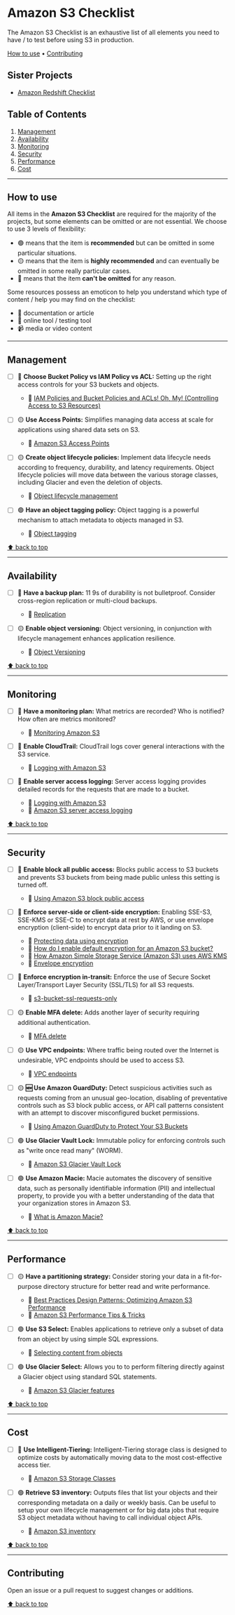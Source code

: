 # Amazon S3 Checklist

The Amazon S3 Checklist is an exhaustive list of all elements you need to have / to test before using S3 in production.

[How to use](#how-to-use) • [Contributing](#contributing)

## Sister Projects

- [Amazon Redshift Checklist](https://github.com/servian/amazon-redshift-checklist)

## Table of Contents

1. [Management](#management)
2. [Availability](#availability)
3. [Monitoring](#monitoring)
4. [Security](#security)
5. [Performance](#performance)
6. [Cost](#cost)

---

## How to use

All items in the **Amazon S3 Checklist** are required for the majority of the projects, but some elements can be omitted or are not essential. We choose to use 3 levels of flexibility:

- :green_circle: means that the item is **recommended** but can be omitted in some particular situations.
- :yellow_circle: means that the item is **highly recommended** and can eventually be omitted in some really particular cases.
- :red_circle: means that the item **can't be omitted** for any reason.

Some resources possess an emoticon to help you understand which type of content / help you may find on the checklist:

- :book: documentation or article
- :wrench: online tool / testing tool
- :video_camera: media or video content

---

## Management

- [ ] :red_circle: **Choose Bucket Policy vs IAM Policy vs ACL:** Setting up the right access controls for your S3 buckets and objects.

  - :book: [IAM Policies and Bucket Policies and ACLs! Oh, My! (Controlling Access to S3 Resources)](https://aws.amazon.com/blogs/security/iam-policies-and-bucket-policies-and-acls-oh-my-controlling-access-to-s3-resources/)

- [ ] :yellow_circle: **Use Access Points:** Simplifies managing data access at scale for applications using shared data sets on S3.

  - :book: [Amazon S3 Access Points](https://aws.amazon.com/s3/features/access-points/)

- [ ] :yellow_circle: **Create object lifecycle policies:** Implement data lifecycle needs according to frequency, durability, and latency requirements. Object lifecycle policies will move data between the various storage classes, including Glacier and even the deletion of objects.

  - :book: [Object lifecycle management](https://docs.aws.amazon.com/AmazonS3/latest/dev/object-lifecycle-mgmt.html)

- [ ] :green_circle: **Have an object tagging policy:** Object tagging is a powerful mechanism to attach metadata to objects managed in S3.

  - :book: [Object tagging](https://docs.aws.amazon.com/AmazonS3/latest/dev/object-tagging.html)

[:arrow_up: back to top](#table-of-contents)

---

## Availability

- [ ] :red_circle: **Have a backup plan:** 11 9s of durability is not bulletproof. Consider cross-region replication or multi-cloud backups.

  - :book: [Replication](https://docs.aws.amazon.com/AmazonS3/latest/dev/replication.html)

- [ ] :yellow_circle: **Enable object versioning:** Object versioning, in conjunction with lifecycle management enhances application resilience.

  - :book: [Object Versioning](https://docs.aws.amazon.com/AmazonS3/latest/dev/ObjectVersioning.html)

[:arrow_up: back to top](#table-of-contents)

---

## Monitoring

- [ ] :red_circle: **Have a monitoring plan:** What metrics are recorded? Who is notified? How often are metrics monitored?

  - :book: [Monitoring Amazon S3](https://docs.aws.amazon.com/AmazonS3/latest/dev/monitoring-overview.html)

- [ ] :red_circle: **Enable CloudTrail:** CloudTrail logs cover general interactions with the S3 service.

  - :book: [Logging with Amazon S3](https://docs.aws.amazon.com/AmazonS3/latest/dev/logging-with-S3.html)

- [ ] :red_circle: **Enable server access logging:** Server access logging provides detailed records for the requests that are made to a bucket.

  - :book: [Logging with Amazon S3](https://docs.aws.amazon.com/AmazonS3/latest/dev/logging-with-S3.html)
  - :book: [Amazon S3 server access logging](https://docs.aws.amazon.com/AmazonS3/latest/dev/ServerLogs.html)

[:arrow_up: back to top](#table-of-contents)

---

## Security

- [ ] :red_circle: **Enable block all public access:** Blocks public access to S3 buckets and prevents S3 buckets from being made public unless this setting is turned off.

  - :book: [Using Amazon S3 block public access](https://docs.aws.amazon.com/AmazonS3/latest/dev/access-control-block-public-access.html)

- [ ] :red_circle: **Enforce server-side or client-side encryption:** Enabling SSE-S3, SSE-KMS or SSE-C to encrypt data at rest by AWS, or use envelope encryption (client-side) to encrypt data prior to it landing on S3.

  - :book: [Protecting data using encryption](https://docs.aws.amazon.com/AmazonS3/latest/dev/UsingEncryption.html)
  - :book: [How do I enable default encryption for an Amazon S3 bucket?](https://docs.aws.amazon.com/AmazonS3/latest/user-guide/default-bucket-encryption.html)
  - :book: [How Amazon Simple Storage Service (Amazon S3) uses AWS KMS](https://docs.aws.amazon.com/kms/latest/developerguide/services-s3.html)
  - :book: [Envelope encryption](https://docs.aws.amazon.com/kms/latest/developerguide/concepts.html#enveloping)

- [ ] :red_circle: **Enforce encryption in-transit:** Enforce the use of Secure Socket Layer/Transport Layer Security (SSL/TLS) for all S3 requests.

  - :book: [s3-bucket-ssl-requests-only](https://docs.aws.amazon.com/config/latest/developerguide/s3-bucket-ssl-requests-only.html)

- [ ] :yellow_circle: **Enable MFA delete:** Adds another layer of security requiring additional authentication.

  - :book: [MFA delete](https://docs.amazonaws.cn/en_us/AmazonS3/latest/dev/Versioning.html#MultiFactorAuthenticationDelete)

- [ ] :yellow_circle: **Use VPC endpoints:** Where traffic being routed over the Internet is undesirable, VPC endpoints should be used to access S3.

  - :book: [VPC endpoints](https://docs.aws.amazon.com/vpc/latest/userguide/vpc-endpoints.html)

- [ ] :yellow_circle: **:new: Use Amazon GuardDuty:** Detect suspicious activities such as requests coming from an unusual geo-location, disabling of preventative controls such as S3 block public access, or API call patterns consistent with an attempt to discover misconfigured bucket permissions.

  - :book: [Using Amazon GuardDuty to Protect Your S3 Buckets](https://aws.amazon.com/blogs/aws/new-using-amazon-guardduty-to-protect-your-s3-buckets/)

- [ ] :green_circle: **Use Glacier Vault Lock:** Immutable policy for enforcing controls such as "write once read many" (WORM).

  - :book: [Amazon S3 Glacier Vault Lock](https://docs.aws.amazon.com/amazonglacier/latest/dev/vault-lock.html)

- [ ] :green_circle: **Use Amazon Macie:** Macie automates the discovery of sensitive data, such as personally identifiable information (PII) and intellectual property, to provide you with a better understanding of the data that your organization stores in Amazon S3.

  - :book: [What is Amazon Macie?](https://docs.aws.amazon.com/macie/latest/user/what-is-macie.html)

[:arrow_up: back to top](#table-of-contents)

---

## Performance

- [ ] :yellow_circle: **Have a partitioning strategy:** Consider storing your data in a fit-for-purpose directory structure for better read and write performance.

  - :book: [Best Practices Design Patterns: Optimizing Amazon S3 Performance](https://docs.aws.amazon.com/AmazonS3/latest/dev/optimizing-performance.html)
  - :book: [Amazon S3 Performance Tips & Tricks](https://aws.amazon.com/blogs/aws/amazon-s3-performance-tips-tricks-seattle-hiring-event/)

- [ ] :green_circle: **Use S3 Select:** Enables applications to retrieve only a subset of data from an object by using simple SQL expressions.

  - :book: [Selecting content from objects](https://docs.aws.amazon.com/AmazonS3/latest/dev/selecting-content-from-objects.html)

- [ ] :green_circle: **Use Glacier Select:** Allows you to to perform filtering directly against a Glacier object using standard SQL statements.

  - :book: [Amazon S3 Glacier features](https://aws.amazon.com/glacier/features/#amazon-glacier-select)

[:arrow_up: back to top](#table-of-contents)

---

## Cost

- [ ] :red_circle: **Use Intelligent-Tiering:** Intelligent-Tiering storage class is designed to optimize costs by automatically moving data to the most cost-effective access tier.

  - :book: [Amazon S3 Storage Classes](https://aws.amazon.com/s3/storage-classes/)

- [ ] :green_circle: **Retrieve S3 inventory:** Outputs files that list your objects and their corresponding metadata on a daily or weekly basis. Can be useful to setup your own lifecycle management or for big data jobs that require S3 object metadata without having to call individual object APIs.

  - :book: [Amazon S3 inventory](https://docs.aws.amazon.com/AmazonS3/latest/dev/storage-inventory.html)

[:arrow_up: back to top](#table-of-contents)

---

## Contributing

Open an issue or a pull request to suggest changes or additions.

[:arrow_up: back to top](#table-of-contents)
